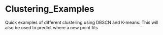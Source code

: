 # Clustering_Examples
Quick examples of different clustering using DBSCN and K-means. This will also be used to predict where a new point fits
